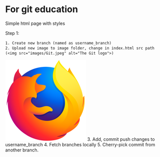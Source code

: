 # For git education
Simple html page with styles

Step 1:

    1. Create new branch (named as username_branch)
    2. Upload new image to image folder, change in index.html src path (<img src="images/Git.jpeg" alt="The Git logo">)
![alt text](https://github.com/Kulminate/For-education/blob/main/images/firefox-icon.png)
    3. Add, commit push changes to username_branch
    4. Fetch branches locally
    5. Cherry-pick commit from another branch.
